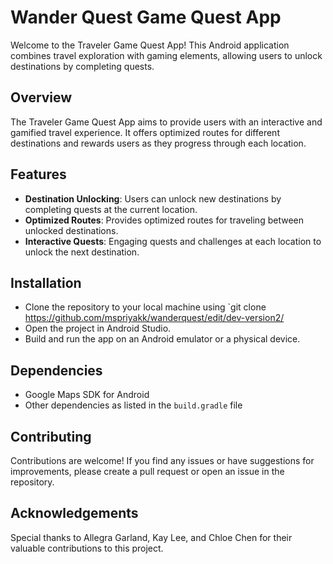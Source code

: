 # Wander Quest Game Quest App

Welcome to the Traveler Game Quest App! This Android application combines travel exploration with gaming elements, allowing users to unlock destinations by completing quests.

## Overview

The Traveler Game Quest App aims to provide users with an interactive and gamified travel experience. It offers optimized routes for different destinations and rewards users as they progress through each location.

## Features

- **Destination Unlocking**: Users can unlock new destinations by completing quests at the current location.
- **Optimized Routes**: Provides optimized routes for traveling between unlocked destinations.
- **Interactive Quests**: Engaging quests and challenges at each location to unlock the next destination.

## Installation

- Clone the repository to your local machine using `git clone https://github.com/mspriyakk/wanderquest/edit/dev-version2/
- Open the project in Android Studio.
- Build and run the app on an Android emulator or a physical device.

## Dependencies

- Google Maps SDK for Android
- Other dependencies as listed in the `build.gradle` file

## Contributing

Contributions are welcome! If you find any issues or have suggestions for improvements, please create a pull request or open an issue in the repository.

## Acknowledgements

Special thanks to Allegra Garland, Kay Lee, and Chloe Chen for their valuable contributions to this project.

